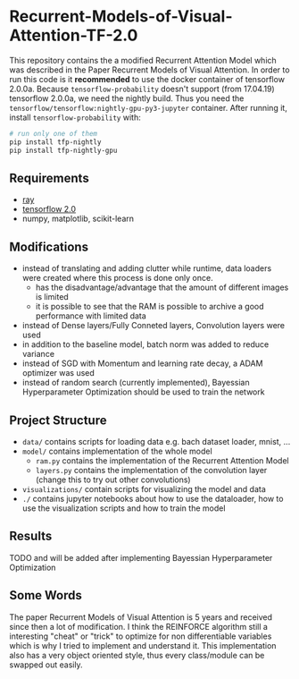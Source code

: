 # Recurrent-Models-of-Visual-Attention-TF-2.0
This repository contains the a modified Recurrent Attention Model which was described in the Paper Recurrent Models of Visual Attention. 
In order to run this code is it **recommended** to use the docker container of tensorflow 2.0.0a. Because `tensorflow-probability` doesn't support (from 17.04.19) tensorflow 2.0.0a, we need the nightly build. Thus you need the `tensorflow/tensorflow:nightly-gpu-py3-jupyter` container. After running it, install `tensorflow-probability` with:

```bash
# run only one of them
pip install tfp-nightly 
pip install tfp-nightly-gpu
```

## Requirements
- [ray](http://ray.readthedocs.io)
- [tensorflow 2.0](https://www.tensorflow.org/versions/r2.0/api_docs/python/tf)
- numpy, matplotlib, scikit-learn

## Modifications
- instead of translating and adding clutter while runtime, data loaders were created where this process is done only once. 
  - has the disadvantage/advantage that the amount of different images is limited
  - it is possible to see that the RAM is possible to archive a good performance with limited data
- instead of Dense layers/Fully Conneted layers, Convolution layers were used
- in addition to the baseline model, batch norm was added to reduce variance
- instead of SGD with Momentum and learning rate decay, a ADAM optimizer was used
- instead of random search (currently implemented), Bayessian Hyperparameter Optimization should be used to train the network

## Project Structure
- `data/` contains scripts for loading data e.g. bach dataset loader, mnist, ...
- `model/` contains implementation of the whole model
    - `ram.py` contains the implementation of the Recurrent Attention Model
    - `layers.py` contains the implementation of the convolution layer (change this to try out other convolutions)
- `visualizations/` contain scripts for visualizing the model and data
- `./` contains jupyter notebooks about how to use the dataloader, how to use the visualization scripts and how to train the model

## Results
TODO and will be added after implementing Bayessian Hyperparameter Optimization

## Some Words
The paper Recurrent Models of Visual Attention is 5 years and received since then a lot of modification. I think the REINFORCE algorithm still a interesting "cheat" or "trick" to optimize for non differentiable variables which is why I tried to implement and understand it. This implementation also has a very object oriented style, thus every class/module can be swapped out easily.
